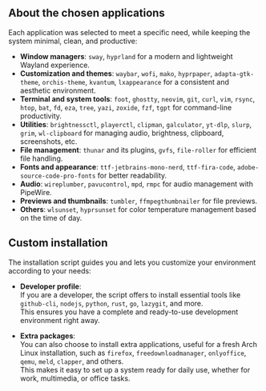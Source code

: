 ## About the chosen applications

Each application was selected to meet a specific need, while keeping the system minimal, clean, and productive:

- **Window managers**: `sway`, `hyprland` for a modern and lightweight Wayland experience.
- **Customization and themes**: `waybar`, `wofi`, `mako`, `hyprpaper`, `adapta-gtk-theme`, `orchis-theme`, `kvantum`, `lxappearance` for a consistent and aesthetic environment.
- **Terminal and system tools**: `foot`, `ghostty`, `neovim`, `git`, `curl`, `vim`, `rsync`, `htop`, `bat`, `fd`, `eza`, `tree`, `yazi`, `zoxide`, `fzf`, `tgpt` for command-line productivity.
- **Utilities**: `brightnessctl`, `playerctl`, `clipman`, `galculator`, `yt-dlp`, `slurp`, `grim`, `wl-clipboard` for managing audio, brightness, clipboard, screenshots, etc.
- **File management**: `thunar` and its plugins, `gvfs`, `file-roller` for efficient file handling.
- **Fonts and appearance**: `ttf-jetbrains-mono-nerd`, `ttf-fira-code`, `adobe-source-code-pro-fonts` for better readability.
- **Audio**: `wireplumber`, `pavucontrol`, `mpd`, `rmpc` for audio management with PipeWire.
- **Previews and thumbnails**: `tumbler`, `ffmpegthumbnailer` for file previews.
- **Others**: `wlsunset`, `hyprsunset` for color temperature management based on the time of day.

## Custom installation

The installation script guides you and lets you customize your environment according to your needs:

- **Developer profile**:  
  If you are a developer, the script offers to install essential tools like `github-cli`, `nodejs`, `python`, `rust`, `go`, `lazygit`, and more.  
  This ensures you have a complete and ready-to-use development environment right away.

- **Extra packages**:  
  You can also choose to install extra applications, useful for a fresh Arch Linux installation, such as `firefox`, `freedownloadmanager`, `onlyoffice`, `qemu`, `meld`, `clapper`, and others.  
  This makes it easy to set up a system ready for daily use, whether for work, multimedia, or office tasks.


